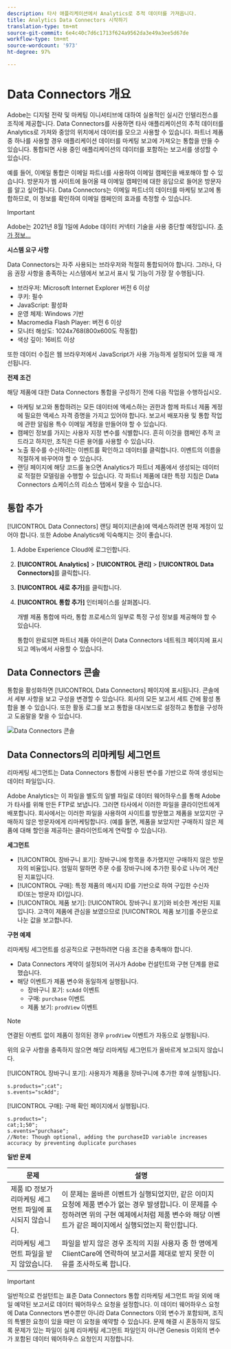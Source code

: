 ```yaml
---
description: 타사 애플리케이션에서 Analytics로 추적 데이터를 가져옵니다.
title: Analytics Data Connectors 시작하기
translation-type: tm+mt
source-git-commit: 6e4c40c7d6c1713f624a9562da3e49a3ee5d67de
workflow-type: tm+mt
source-wordcount: '973'
ht-degree: 97%

---
```



# Data Connectors 개요

Adobe는 디지털 전략 및 마케팅 이니셔티브에 대하여 실용적인 실시간 인텔리전스를 조직에 제공합니다. Data Connectors를 사용하면 타사 애플리케이션의 추적 데이터를 Analytics로 가져와 중앙의 위치에서 데이터를 모으고 사용할 수 있습니다.  파트너 제품 중 하나를 사용할 경우 애플리케이션 데이터를 마케팅 보고에 가져오는 통합을 만들 수 있습니다. 통합되면 사용 중인 애플리케이션의 데이터를 포함하는 보고서를 생성할 수 있습니다.

예를 들어, 이메일 통합은 이메일 파트너를 사용하여 이메일 캠페인을 배포해야 할 수 있습니다. 방문자가 웹 사이트에 들어올 때 이메일 캠페인에 대한 응답으로 들어온 방문자를 알고 싶어합니다. Data Connectors는 이메일 파트너의 데이터를 마케팅 보고에 통합하므로, 이 정보를 확인하여 이메일 캠페인의 효과를 측정할 수 있습니다.

>[!IMPORTANT]
>
>Adobe는 2021년 8월 1일에 Adobe 데이터 커넥터 기술을 사용 중단할 예정입니다. [추가 정보...](/help/import/data-connectors/data-connectors-eol.md)

**시스템 요구 사항**

Data Connectors는 자주 사용되는 브라우저와 적절히 통합되어야 합니다. 그러나, 다음 권장 사항을 충족하는 시스템에서 보고서 표시 및 기능이 가장 잘 수행됩니다.

* 브라우저: Microsoft Internet Explorer 버전 6 이상
* 쿠키: 필수
* JavaScript: 활성화
* 운영 체제: Windows 기반
* Macromedia Flash Player: 버전 6 이상
* 모니터 해상도: 1024x768(800x600도 작동함)
* 색상 깊이: 16비트 이상

또한 데이터 수집은 웹 브라우저에서 JavaScript가 사용 가능하게 설정되어 있을 때 개선됩니다.

**전제 조건**

해당 제품에 대한 Data Connectors 통합을 구성하기 전에 다음 작업을 수행하십시오.

* 마케팅 보고와 통합하려는 모든 데이터에 액세스하는 권한과 함께 파트너 제품 계정에 필요한 액세스 자격 증명을 가지고 있어야 합니다. 보고서 배포자용 및 통합 작업에 관한 알림용 특수 이메일 계정을 만들어야 할 수 있습니다.
* 캠페인 정보를 가지는 사용자 지정 변수를 식별합니다. 흔히 이것을 캠페인 추적 코드라고 하지만, 조직은 다른 용어를 사용할 수 있습니다.
* 노출 횟수를 수신하려는 이벤트를 확인하고 데이터를 클릭합니다. 이벤트의 이름을 적절하게 바꾸어야 할 수 있습니다.
* 랜딩 페이지에 해당 코드를 놓으면 Analytics가 파트너 제품에서 생성되는 데이터로 적절한 모델링을 수행할 수 있습니다. 각 파트너 제품에 대한 특정 지침은 Data Connectors 쇼케이스의 리소스 탭에서 찾을 수 있습니다.

## 통합 추가

[!UICONTROL Data Connectors] 랜딩 페이지(콘솔)에 액세스하려면 현재 계정이 있어야 합니다. 또한 Adobe Analytics에 익숙해지는 것이 좋습니다.

1. Adobe Experience Cloud에 로그인합니다.
1. **[!UICONTROL Analytics]** > **[!UICONTROL 관리]** > **[!UICONTROL Data Connectors]**&#x200B;를 클릭합니다.
1. **[!UICONTROL 새로 추가]**&#x200B;를 클릭합니다.
1. **[!UICONTROL 통합 추가]** 인터페이스를 살펴봅니다.

   개별 제품 통합에 따라, 통합 프로세스의 일부로 특정 구성 정보를 제공해야 할 수 있습니다.

   통합이 완료되면 파트너 제품 아이콘이 Data Connectors 네트워크 페이지에 표시되고 메뉴에서 사용할 수 있습니다.

## Data Connectors 콘솔

통합을 활성화하면 [!UICONTROL Data Connectors] 페이지에 표시됩니다. 콘솔에서 세부 사항을 보고 구성을 변경할 수 있습니다. 회사의 모든 보고서 세트 간에 활성 통합을 볼 수 있습니다. 또한 활동 로그를 보고 통합을 대시보드로 설정하고 통합을 구성하고 도움말을 찾을 수 있습니다.

![Data Connectors 콘솔](assets/data-connectors-console.png)

## Data Connectors의 리마케팅 세그먼트

리마케팅 세그먼트는 Data Connectors 통합에 사용된 변수를 기반으로 하여 생성되는 데이터 파일입니다.

Adobe Analytics는 이 파일을 별도의 일별 파일로 데이터 웨어하우스를 통해 Adobe가 타사를 위해 만든 FTP로 보냅니다. 그러면 타사에서 이러한 파일을 클라이언트에게 배포합니다. 회사에서는 이러한 파일을 사용하여 사이트를 방문했고 제품을 보았지만 구매하지 않은 방문자에게 리마케팅합니다. (예를 들면, 제품을 보았지만 구매하지 않은 제품에 대해 할인을 제공하는 클라이언트에게 연락할 수 있습니다).

**세그먼트**

* [!UICONTROL 장바구니 포기]: 장바구니에 항목을 추가했지만 구매하지 않은 방문자의 비율입니다. 엄밀히 말하면 주문 수를 장바구니에 추가한 횟수로 나누어 계산된 지표입니다.
* [!UICONTROL 구매]: 특정 제품의 메시지 ID를 기반으로 하여 구입한 수신자 ID(또는 방문자 ID)입니다.
* [!UICONTROL 제품 보기]: [!UICONTROL 장바구니 포기]와 비슷한 계산된 지표입니다. 고객이 제품에 관심을 보였으므로 [!UICONTROL 제품 보기]를 주문으로 나눈 값을 보고합니다.

**구현 예제**

리마케팅 세그먼트를 성공적으로 구현하려면 다음 조건을 충족해야 합니다.

* Data Connectors 계약이 설정되어 귀사가 Adobe 컨설턴트와 구현 단계를 완료했습니다.
* 해당 이벤트가 제품 변수와 동일하게 실행됩니다.
   * 장바구니 포기: `scAdd` 이벤트
   * 구매: `purchase` 이벤트
   * 제품 보기: `prodView` 이벤트

>[!NOTE]
>
>연결된 이벤트 없이 제품이 정의된 경우 `prodView` 이벤트가 자동으로 실행됩니다.
>
>위의 요구 사항을 충족하지 않으면 해당 리마케팅 세그먼트가 올바르게 보고되지 않습니다.

[!UICONTROL  장바구니 포기]: 사용자가 제품을 장바구니에 추가한 후에 실행됩니다.

```
s.products=";cat";
s.events="scAdd";
```

[!UICONTROL 구매]: 구매 확인 페이지에서 실행됩니다.

```
s.products=";
cat;1;50";
s.events="purchase";
//Note: Though optional, adding the purchaseID variable increases accuracy by preventing duplicate purchases
```

**일반 문제**

| 문제 | 설명 |
| -----------| ---------- |  
| 제품 ID 정보가 리마케팅 세그먼트 파일에 표시되지 않습니다. | 이 문제는 올바른 이벤트가 실행되었지만, 같은 이미지 요청에 제품 변수가 없는 경우 발생합니다. 이 문제를 수정하려면 위의 구현 예제에서처럼 제품 변수와 해당 이벤트가 같은 페이지에서 실행되었는지 확인합니다. |
| 리마케팅 세그먼트 파일을 받지 않았습니다. | 파일을 받지 않은 경우 조직의 지원 사용자 중 한 명에게 ClientCare에 연락하여 보고서를 제대로 받지 못한 이유를 조사하도록 합니다. |


>[!IMPORTANT]
>
>일반적으로 컨설턴트는 표준 Data Connectors 통합 리마케팅 세그먼트 파일 외에 매일 예약된 보고서로 데이터 웨어하우스 요청을 설정합니다. 이 데이터 웨어하우스 요청에 Data Connectors 변수뿐만 아니라 Data Connectors 이외 변수가 포함되며, 조직의 특별한 요청이 있을 때만 이 요청을 예약할 수 있습니다. 문제 해결 시 혼동하지 않도록 문제가 있는 파일이 실제 리마케팅 세그먼트 파일인지 아니면 Genesis 이외의 변수가 포함된 데이터 웨어하우스 요청인지 지정합니다.
